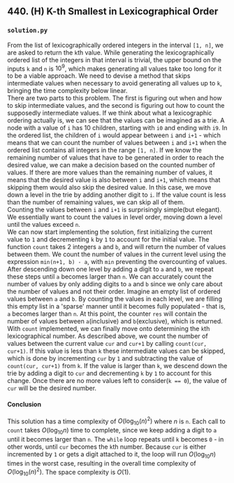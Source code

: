 ## 440. (H) K-th Smallest in Lexicographical Order

### `solution.py`
From the list of lexicographically ordered integers in the interval `[1, n]`, we are asked to return the `k`th value. While generating the lexicographically ordered list of the integers in that interval is trivial, the upper bound on the inputs `k` and `n` is $10^9$, which makes generating all values take too long for it to be a viable approach. We need to devise a method that skips intermediate values when necessary to avoid generating all values up to `k`, bringing the time complexity below linear.  
There are two parts to this problem. The first is figuring out when and how to skip intermediate values, and the second is figuring out how to count the supposedly intermediate values. If we think about what a lexicographic ordering actually is, we can see that the values can be imagined as a trie. A node with a value of `i` has 10 children, starting with `i0` and ending with `i9`. In the ordered list, the children of `i` would appear between `i` and `i+1` - which means that we can count the number of values between `i` and `i+1` when the ordered list contains all integers in the range `[1, n]`. If we know the remaining number of values that have to be generated in order to reach the desired value, we can make a decision based on the counted number of values. If there are more values than the remaining number of values, it means that the desired value is also between `i` and `i+1`, which means that skipping them would also skip the desired value. In this case, we move down a level in the trie by adding another digit to `i`. If the value count is less than the number of remaining values, we can skip all of them.  
Counting the values between `i` and `i+1` is surprisingly simple(but elegant). We essentially want to count the values in level order, moving down a level until the values exceed `n`.  
We can now start implementing the solution, first initializing the current value to `1` and decrementing `k` by `1` to account for the initial value. The function `count` takes 2 integers `a` and `b`, and will return the number of values between them. We count the number of values in the current level using the expression `min(n+1, b) - a`, with `min` preventing the overcounting of values. After descending down one level by adding a digit to `a` and `b`, we repeat these steps until `a` becomes larger than `n`. We can accurately count the number of values by only adding digits to `a` and `b` since we only care about the number of values and not their order. Imagine an empty list of ordered values between `a` and `b`. By counting the values in each level, we are filling this empty list in a 'sparse' manner until it becomes fully populated - that is, `a` becomes larger than `n`. At this point, the counter `res` will contain the number of values between `a`(inclusive) and `b`(exclusive), which is returned. With `count` implemented, we can finally move onto determining the `k`th lexicographical number. As described above, we count the number of values between the current value `cur` and `cur+1` by calling `count(cur, cur+1)`. If this value is less than `k` these intermediate values can be skipped, which is done by incrementing `cur` by `1` and subtracting the value of `count(cur, cur+1)` from `k`. If the value is larger than `k`, we descend down the trie by adding a digit to `cur` and decrementing `k` by `1` to account for this change. Once there are no more values left to consider(`k == 0`), the value of `cur` will be the desired number.  

#### Conclusion
This solution has a time complexity of $O(\log_{10}(n)^2)$ where $n$ is `n`. Each call to `count` takes $O(\log_{10} n)$ time to complete, since we keep adding a digit to `a` until it becomes larger than `n`. The `while` loop repeats until `k` becomes `0` - in other words, until `cur` becomes the `k`th number. Because `cur` is either incremented by `1` or gets a digit attached to it, the loop will run $O(\log_{10} n)$ times in the worst case, resulting in the overall time complexity of $O(\log_{10}(n)^2)$. The space complexity is $O(1)$.  
  


